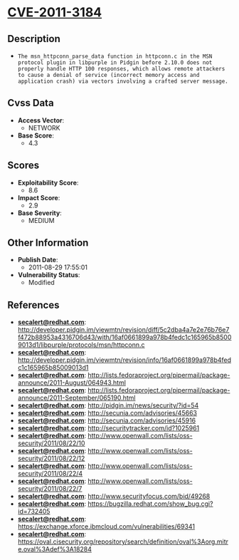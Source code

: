 
# [CVE-2011-3184](https://cve.mitre.org/cgi-bin/cvename.cgi?name=CVE-2011-3184)

## Description

- `The msn_httpconn_parse_data function in httpconn.c in the MSN protocol plugin in libpurple in Pidgin before 2.10.0 does not properly handle HTTP 100 responses, which allows remote attackers to cause a denial of service (incorrect memory access and application crash) via vectors involving a crafted server message.`

## Cvss Data

- **Access Vector**:
  - NETWORK
- **Base Score**:
  - 4.3

## Scores

- **Exploitability Score**:
  - 8.6
- **Impact Score**:
  - 2.9
- **Base Severity**:
  - MEDIUM

## Other Information

- **Publish Date**:
  - 2011-08-29 17:55:01
- **Vulnerability Status**:
  - Modified

## References

- **secalert@redhat.com**: http://developer.pidgin.im/viewmtn/revision/diff/5c2dba4a7e2e76b76e7f472b88953a4316706d43/with/16af0661899a978b4fedc1c165965b85009013d1/libpurple/protocols/msn/httpconn.c
- **secalert@redhat.com**: http://developer.pidgin.im/viewmtn/revision/info/16af0661899a978b4fedc1c165965b85009013d1
- **secalert@redhat.com**: http://lists.fedoraproject.org/pipermail/package-announce/2011-August/064943.html
- **secalert@redhat.com**: http://lists.fedoraproject.org/pipermail/package-announce/2011-September/065190.html
- **secalert@redhat.com**: http://pidgin.im/news/security/?id=54
- **secalert@redhat.com**: http://secunia.com/advisories/45663
- **secalert@redhat.com**: http://secunia.com/advisories/45916
- **secalert@redhat.com**: http://securitytracker.com/id?1025961
- **secalert@redhat.com**: http://www.openwall.com/lists/oss-security/2011/08/22/10
- **secalert@redhat.com**: http://www.openwall.com/lists/oss-security/2011/08/22/12
- **secalert@redhat.com**: http://www.openwall.com/lists/oss-security/2011/08/22/4
- **secalert@redhat.com**: http://www.openwall.com/lists/oss-security/2011/08/22/7
- **secalert@redhat.com**: http://www.securityfocus.com/bid/49268
- **secalert@redhat.com**: https://bugzilla.redhat.com/show_bug.cgi?id=732405
- **secalert@redhat.com**: https://exchange.xforce.ibmcloud.com/vulnerabilities/69341
- **secalert@redhat.com**: https://oval.cisecurity.org/repository/search/definition/oval%3Aorg.mitre.oval%3Adef%3A18284
